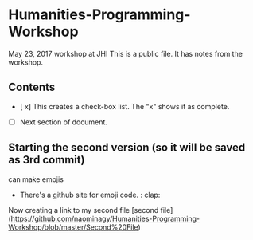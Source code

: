 # Humanities-Programming-Workshop
May 23, 2017 workshop at JHI
This is a public file.
It has notes from the workshop. 
## Contents
* [ x]   This creates a check-box list. The "x" shows it as complete.
* [ ] Next section of document.

## Starting the second version (so it will be saved as 3rd commit)
can make emojis
* There's a github site for emoji code. : clap:

Now creating a link to my second file [second file] (https://github.com/naominagy/Humanities-Programming-Workshop/blob/master/Second%20File)
